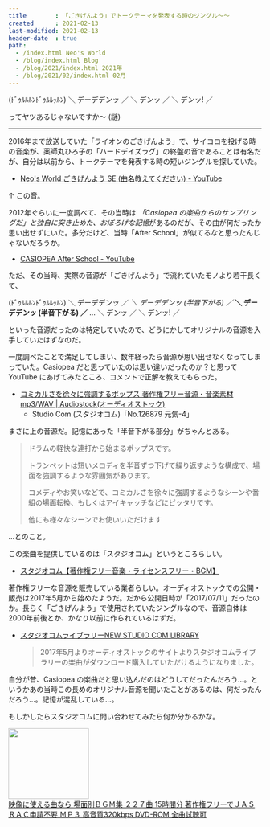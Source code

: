 ```yaml
---
title        : 「ごきげんよう」でトークテーマを発表する時のジングル〜〜
created      : 2021-02-13
last-modified: 2021-02-13
header-date  : true
path:
  - /index.html Neo's World
  - /blog/index.html Blog
  - /blog/2021/index.html 2021年
  - /blog/2021/02/index.html 02月
---
```


(ﾄﾞｩﾙﾙﾙﾝﾄﾞｩﾙﾙｯﾙﾝ) ＼ デーデデンッ ／ ＼ デンッ ／ ＼ デンッ! ／

ってヤツあるじゃないですか〜 (謎)

-----

2016年まで放送していた「ライオンのごきげんよう」で、サイコロを投げる時の音楽が、薬師丸ひろ子の「ハードデイズラグ」の終盤の音であることは有名だが、自分は以前から、トークテーマを発表する時の短いジングルを探していた。

- [Neo's World ごきげんよう SE (曲名教えてください) - YouTube](https://www.youtube.com/watch?v=gcttIZ4eAd4)

↑ この音。

2012年ぐらいに一度調べて、その当時は *「Casiopea の楽曲からのサンプリングだ」と独自に突き止めた、おぼろげな記憶*があるのだが、その曲が何だったか思い出せずにいた。多分だけど、当時「After School」が似てるなと思ったんじゃないだろうか。

- [CASIOPEA After School - YouTube](https://www.youtube.com/watch?v=4vUdGuFh3YU)

ただ、その当時、実際の音源が「ごきげんよう」で流れていたモノより若干長くて、

(ﾄﾞｩﾙﾙﾙﾝﾄﾞｩﾙﾙｯﾙﾝ) ＼ デーデデンッ ／ *＼ デーデデンッ (半音下がる) ／* **＼ デーデデンッ (半音下がる) ／** … ＼ デンッ ／ ＼ デンッ! ／

といった音源だったのは特定していたので、どうにかしてオリジナルの音源を入手していたはずなのだ。

一度調べたことで満足してしまい、数年経ったら音源が思い出せなくなってしまっていた。Casiopea だと思っていたのは思い違いだったのか？と思って YouTube にあげてみたところ、コメントで正解を教えてもらった。

- [コミカルさを徐々に強調するポップス 著作権フリー音源・音楽素材 mp3/WAV | Audiostock(オーディオストック)](https://audiostock.jp/audio/126879)
  - Studio Com (スタジオコム)「No.126879 元気-4」

まさに上の音源だ。記憶にあった「半音下がる部分」がちゃんとある。

> ドラムの軽快な連打から始まるポップスです。
> 
> トランペットは短いメロディを半音ずつ下げて繰り返すような構成で、場面を強調するような雰囲気があります。
> 
> コメディやお笑いなどで、コミカルさを徐々に強調するようなシーンや番組の場面転換、もしくはアイキャッチなどにピッタリです。
> 
> 他にも様々なシーンでお使いいただけます

…とのこと。

この楽曲を提供しているのは「スタジオコム」というところらしい。

- [スタジオコム【著作権フリー音楽・ライセンスフリー・BGM】](http://www.stcm.co.jp/index.html)

著作権フリーな音源を販売している業者らしい。オーディオストックでの公開・販売は2017年5月から始めたようだ。だから公開日時が「2017/07/11」だったのか。長らく「ごきげんよう」で使用されていたジングルなので、音源自体は2000年前後とか、かなり以前に作られているはずだ。

- [スタジオコムライブラリーNEW STUDIO COM LIBRARY](http://www.stcm.co.jp/newcomlib.html)
  > 2017年5月よりオーディオストックのサイトよりスタジオコムライブラリーの楽曲がダウンロード購入していただけるようになりました。

自分が昔、Casiopea の楽曲だと思い込んだのはどうしてだったんだろう…。というかあの当時この長めのオリジナル音源を聞いたことがあるのは、何だったんだろう…。記憶が混乱している…。

もしかしたらスタジオコムに問い合わせてみたら何か分かるかな。

<div class="ad-amazon">
  <div class="ad-amazon-image">
    <a href="https://www.amazon.co.jp/dp/B00J2GR8PI?tag=neos21-22&amp;linkCode=osi&amp;th=1&amp;psc=1">
      <img src="https://m.media-amazon.com/images/I/51OuL+6jDIL._SL160_.jpg" width="160" height="141">
    </a>
  </div>
  <div class="ad-amazon-info">
    <div class="ad-amazon-title">
      <a href="https://www.amazon.co.jp/dp/B00J2GR8PI?tag=neos21-22&amp;linkCode=osi&amp;th=1&amp;psc=1">映像に使える曲なら 場面別ＢＧＭ集 ２２７曲 15時間分 著作権フリーでＪＡＳＲＡＣ申請不要 ＭＰ３ 高音質320kbps DVD-ROM 全曲試聴可</a>
    </div>
  </div>
</div>
